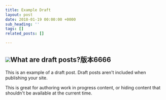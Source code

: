 ```yaml
---
title: Example Draft
layout: post
date: 2018-01-19 00:00:00 +0000
sub_heading: ''
tags: []
related_posts: []

---
```

## ![](/uploads/2017/11/14/andrew-robles-300868.jpg)What are draft posts?版本6666

This is an example of a draft post. Draft posts aren't included when publishing your site.

This is great for authoring work in progress content, or hiding content that shouldn't be available at the current time.
